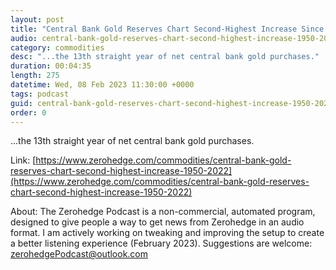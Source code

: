 ```yaml
---
layout: post
title: "Central Bank Gold Reserves Chart Second-Highest Increase Since 1950 In 2022"
audio: central-bank-gold-reserves-chart-second-highest-increase-1950-2022-0
category: commodities
desc: "...the 13th straight year of net central bank gold purchases."
duration: 00:04:35
length: 275
datetime: Wed, 08 Feb 2023 11:30:00 +0000
tags: podcast
guid: central-bank-gold-reserves-chart-second-highest-increase-1950-2022-0
order: 0
---
```

...the 13th straight year of net central bank gold purchases.

Link: [https://www.zerohedge.com/commodities/central-bank-gold-reserves-chart-second-highest-increase-1950-2022](https://www.zerohedge.com/commodities/central-bank-gold-reserves-chart-second-highest-increase-1950-2022)

About: The Zerohedge Podcast is a non-commercial, automated program, designed to give people a way to get news from Zerohedge in an audio format.  I am actively working on tweaking and improving the setup to create a better listening experience (February 2023).  Suggestions are welcome: [zerohedgePodcast@outlook.com](mailto:zerohedgePodcast@outlook.com)
